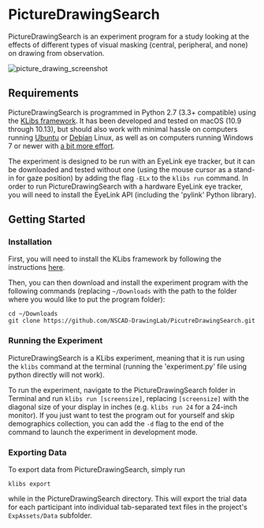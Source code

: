 # PictureDrawingSearch

PictureDrawingSearch is an experiment program for a study looking at the effects of different types of visual masking (central, peripheral, and none) on drawing from observation.

![picture_drawing_screenshot](https://drive.google.com/uc?id=1Hwx9caCncjJtJYBQ8-lWGSxdRvAuGmpY)

## Requirements

PictureDrawingSearch is programmed in Python 2.7 (3.3+ compatible) using the [KLibs framework](https://github.com/a-hurst/klibs). It has been developed and tested on macOS (10.9 through 10.13), but should also work with minimal hassle on computers running [Ubuntu](https://www.ubuntu.com/download/desktop) or [Debian](https://www.debian.org/distrib/) Linux, as well as on computers running Windows 7 or newer with [a bit more effort](https://github.com/a-hurst/klibs/wiki/Installation-on-Windows).

The experiment is designed to be run with an EyeLink eye tracker, but it can be downloaded and tested without one (using the mouse cursor as a stand-in for gaze position) by adding the flag `-ELx` to the `klibs run` command. In order to run PictureDrawingSearch with a hardware EyeLink eye tracker, you will need to install the EyeLink API (including the 'pylink' Python library).

## Getting Started

### Installation

First, you will need to install the KLibs framework by following the instructions [here](https://github.com/a-hurst/klibs).

Then, you can then download and install the experiment program with the following commands (replacing `~/Downloads` with the path to the folder where you would like to put the program folder):

```
cd ~/Downloads
git clone https://github.com/NSCAD-DrawingLab/PicutreDrawingSearch.git
```

### Running the Experiment

PictureDrawingSearch is a KLibs experiment, meaning that it is run using the `klibs` command at the terminal (running the 'experiment.py' file using python directly will not work).

To run the experiment, navigate to the PictureDrawingSearch folder in Terminal and run `klibs run [screensize]`,
replacing `[screensize]` with the diagonal size of your display in inches (e.g. `klibs run 24` for a 24-inch monitor). If you just want to test the program out for yourself and skip demographics collection, you can add the `-d` flag to the end of the command to launch the experiment in development mode.

### Exporting Data

To export data from PictureDrawingSearch, simply run

```
klibs export
```

while in the PictureDrawingSearch directory. This will export the trial data for each participant into individual tab-separated text files in the project's `ExpAssets/Data` subfolder.